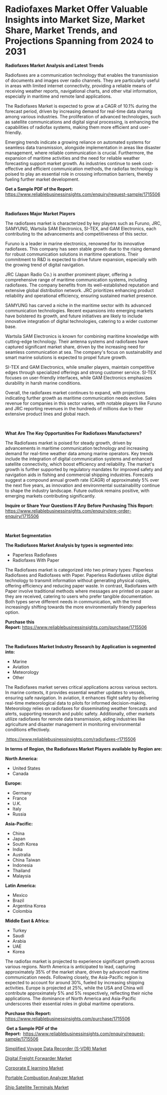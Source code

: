 <p><h1>Radiofaxes Market Offer Valuable Insights into Market Size, Market Share, Market Trends, and Projections Spanning from 2024 to 2031</h1></p><p><strong>Radiofaxes Market Analysis and Latest Trends</strong></p>
<p><p>Radiofaxes are a communication technology that enables the transmission of documents and images over radio channels. They are particularly useful in areas with limited internet connectivity, providing a reliable means of receiving weather reports, navigational charts, and other vital information, especially in maritime and remote land applications. </p><p>The Radiofaxes Market is expected to grow at a CAGR of 10.1% during the forecast period, driven by increasing demand for real-time data sharing among various industries. The proliferation of advanced technologies, such as satellite communications and digital signal processing, is enhancing the capabilities of radiofax systems, making them more efficient and user-friendly. </p><p>Emerging trends indicate a growing reliance on automated systems for seamless data transmission, alongside implementation in areas like disaster management, where reliable communication is crucial. Furthermore, the expansion of maritime activities and the need for reliable weather forecasting support market growth. As industries continue to seek cost-effective and efficient communication methods, the radiofax technology is poised to play an essential role in crossing information barriers, thereby fueling further market development.</p></p>
<p><strong>Get a Sample PDF of the Report:&nbsp;</strong> <a href="https://www.reliablebusinessinsights.com/enquiry/request-sample/1715506?utm_campaign=41&utm_medium=2&utm_source=Github&utm_content=ia&utm_term=23102024&utm_id=radiofaxes">https://www.reliablebusinessinsights.com/enquiry/request-sample/1715506</a></p>
<p>&nbsp;</p>
<p><strong>Radiofaxes Major Market Players</strong></p>
<p><p>The radiofaxes market is characterized by key players such as Furuno, JRC, SAMYUNG, Wartsila SAM Electronics, SI-TEX, and GAM Electronics, each contributing to the advancements and competitiveness of this sector.</p><p>Furuno is a leader in marine electronics, renowned for its innovative radiofaxes. This company has seen stable growth due to the rising demand for robust communication solutions in maritime operations. Their commitment to R&D is expected to drive future expansion, especially with the growing trend of digital navigation.</p><p>JRC (Japan Radio Co.) is another prominent player, offering a comprehensive range of maritime communication systems, including radiofaxes. The company benefits from its well-established reputation and extensive global distribution network. JRC prioritizes enhancing product reliability and operational efficiency, ensuring sustained market presence.</p><p>SAMYUNG has carved a niche in the maritime sector with its advanced communication technologies. Recent expansions into emerging markets have bolstered its growth, and future initiatives are likely to include innovative integration of digital technologies, catering to a wider customer base.</p><p>Wartsila SAM Electronics is known for combining maritime knowledge with cutting-edge technology. Their antenna systems and radiofaxes have captured significant market share, driven by the increasing need for seamless communication at sea. The company's focus on sustainability and smart marine solutions is expected to propel future growth.</p><p>SI-TEX and GAM Electronics, while smaller players, maintain competitive edges through specialized offerings and strong customer service. SI-TEX focuses on user-friendly interfaces, while GAM Electronics emphasizes durability in harsh marine conditions.</p><p>Overall, the radiofaxes market continues to expand, with projections indicating further growth as maritime communication needs evolve. Sales revenue for companies in this sector varies, with notable players like Furuno and JRC reporting revenues in the hundreds of millions due to their extensive product lines and global reach.</p></p>
<p>&nbsp;</p>
<p><strong>What Are The Key Opportunities For Radiofaxes Manufacturers?</strong></p>
<p><p>The Radiofaxes market is poised for steady growth, driven by advancements in maritime communication technology and increasing demand for real-time weather data among marine operators. Key trends include the integration of digital communication systems and enhanced satellite connectivity, which boost efficiency and reliability. The market's growth is further supported by regulatory mandates for improved safety and navigation aids in fishing and commercial shipping industries. Forecasts suggest a compound annual growth rate (CAGR) of approximately 5% over the next five years, as innovation and environmental sustainability continue to shape the industry landscape. Future outlook remains positive, with emerging markets contributing significantly.</p></p>
<p><strong>Inquire or Share Your Questions If Any Before Purchasing This Report:</strong> <a href="https://www.reliablebusinessinsights.com/enquiry/pre-order-enquiry/1715506?utm_campaign=41&utm_medium=2&utm_source=Github&utm_content=ia&utm_term=23102024&utm_id=radiofaxes">https://www.reliablebusinessinsights.com/enquiry/pre-order-enquiry/1715506</a></p>
<p>&nbsp;</p>
<p><strong>Market Segmentation</strong></p>
<p><strong>The Radiofaxes Market Analysis by types is segmented into:</strong></p>
<p><ul><li>Paperless Radiofaxes</li><li>Radiofaxes With Paper</li></ul></p>
<p><p>The Radiofaxes market is categorized into two primary types: Paperless Radiofaxes and Radiofaxes with Paper. Paperless Radiofaxes utilize digital technology to transmit information without generating physical copies, offering efficiency and reducing paper waste. In contrast, Radiofaxes with Paper involve traditional methods where messages are printed on paper as they are received, catering to users who prefer tangible documentation. Both types serve different needs in communication, with the trend increasingly shifting towards the more environmentally friendly paperless option.</p></p>
<p><strong>Purchase this Report:&nbsp;</strong><a href="https://www.reliablebusinessinsights.com/purchase/1715506?utm_campaign=41&utm_medium=2&utm_source=Github&utm_content=ia&utm_term=23102024&utm_id=radiofaxes">https://www.reliablebusinessinsights.com/purchase/1715506</a></p>
<p>&nbsp;</p>
<p><strong>The Radiofaxes Market Industry Research by Application is segmented into:</strong></p>
<p><ul><li>Marine</li><li>Aviation</li><li>Meteorology</li><li>Other</li></ul></p>
<p><p>The Radiofaxes market serves critical applications across various sectors. In marine contexts, it provides essential weather updates to vessels, ensuring safe navigation. In aviation, it enhances flight safety by delivering real-time meteorological data to pilots for informed decision-making. Meteorology relies on radiofaxes for disseminating weather forecasts and alerts, supporting research and public safety. Additionally, other markets utilize radiofaxes for remote data transmission, aiding industries like agriculture and disaster management in monitoring environmental conditions effectively.</p></p>
<p><a href="https://www.reliablebusinessinsights.com/radiofaxes-r1715506?utm_campaign=41&utm_medium=2&utm_source=Github&utm_content=ia&utm_term=23102024&utm_id=radiofaxes">&nbsp;https://www.reliablebusinessinsights.com/radiofaxes-r1715506</a></p>
<p><strong>In terms of Region, the Radiofaxes Market Players available by Region are:</strong></p>
<p>
    <p> <strong> North America: </strong>
        <ul>
            <li>United States</li>
            <li>Canada</li>
        </ul>
        </p> 
    <p> <strong> Europe: </strong>
        <ul>
            <li>Germany</li>
            <li>France</li>
            <li>U.K.</li>
            <li>Italy</li>
            <li>Russia</li>
        </ul>
        </p> 
    <p> <strong> Asia-Pacific: </strong>
        <ul>
            <li>China</li>
            <li>Japan</li>
            <li>South Korea</li>
            <li>India</li>
            <li>Australia</li>
            <li>China Taiwan</li>
            <li>Indonesia</li>
            <li>Thailand</li>
            <li>Malaysia</li>
        </ul>
        </p> 
    <p> <strong> Latin America: </strong>
        <ul>
            <li>Mexico</li>
            <li>Brazil</li>
            <li>Argentina Korea</li>
            <li>Colombia</li>
        </ul>
        </p> 
    <p> <strong> Middle East & Africa: </strong>
        <ul>
            <li>Turkey</li>
            <li>Saudi</li>
            <li>Arabia</li>
            <li>UAE</li>
            <li>Korea</li>
        </ul>
    </p>
    </p>
<p><p>The radiofax market is projected to experience significant growth across various regions. North America is anticipated to lead, capturing approximately 35% of the market share, driven by advanced maritime communication needs. Following closely, the Asia-Pacific region is expected to account for around 30%, fueled by increasing shipping activities. Europe is projected at 25%, while the USA and China will contribute approximately 5% and 5% respectively, reflecting their niche applications. The dominance of North America and Asia-Pacific underscores their essential roles in global maritime operations.</p></p>
<p><strong>Purchase this Report: </strong><a href="https://www.reliablebusinessinsights.com/purchase/1715506?utm_campaign=41&utm_medium=2&utm_source=Github&utm_content=ia&utm_term=23102024&utm_id=radiofaxes">https://www.reliablebusinessinsights.com/purchase/1715506</a></p>
<p>&nbsp;<strong>Get a Sample PDF of the Report:&nbsp;&nbsp;</strong><a href="https://www.reliablebusinessinsights.com/enquiry/request-sample/1715506?utm_campaign=41&utm_medium=2&utm_source=Github&utm_content=ia&utm_term=23102024&utm_id=radiofaxes">https://www.reliablebusinessinsights.com/enquiry/request-sample/1715506</a></p>
<p><strong></strong></p>
<p><p><a href="https://github.com/jerridoxdemase/Market-Research-Report-List-1/blob/main/simplified-voyage-data-recorder-s-vdr-market.md?utm_campaign=41&utm_medium=2&utm_source=Github&utm_content=ia&utm_term=23102024&utm_id=radiofaxes">Simplified Voyage Data Recorder (S-VDR) Market</a></p><p><a href="https://www.linkedin.com/pulse/digital-freight-forwarder-market-industry-landscape-growth-frp6c?utm_campaign=41&utm_medium=2&utm_source=Github&utm_content=ia&utm_term=23102024&utm_id=radiofaxes">Digital Freight Forwarder Market</a></p><p><a href="https://www.linkedin.com/pulse/strategic-roadmap-success-global-corporate-e-learning-market-ftd2c?utm_campaign=41&utm_medium=2&utm_source=Github&utm_content=ia&utm_term=23102024&utm_id=radiofaxes">Corporate E learning Market</a></p><p><a href="https://issuu.com/reportprime-2/docs/portable-combustion-analyzer-market_af59773442882c?utm_campaign=41&utm_medium=2&utm_source=Github&utm_content=ia&utm_term=23102024&utm_id=radiofaxes">Portable Combustion Analyzer Market</a></p><p><a href="https://github.com/nifongekclosebn1/Market-Research-Report-List-1/blob/main/ship-satellite-terminals-market.md?utm_campaign=41&utm_medium=2&utm_source=Github&utm_content=ia&utm_term=23102024&utm_id=radiofaxes">Ship Satellite Terminals Market</a></p></p>